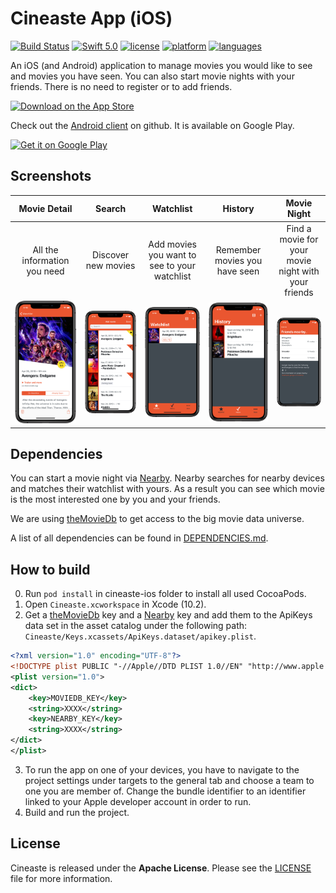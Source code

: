 # Cineaste App (iOS)

[![Build Status](https://travis-ci.com/spacepandas/cineaste-ios.svg?branch=master)](https://travis-ci.org/spacepandas/cineaste-ios.svg?branch=master)
[![Swift 5.0](https://img.shields.io/badge/Swift-5.0-orange.svg)](https://swift.org)
[![license](https://img.shields.io/badge/license-Apache-lightgrey.svg)](https://github.com/spacepandas/cineaste-ios/blob/master/LICENSE)
[![platform](https://img.shields.io/badge/platform-iOS_11+-lightgrey.svg)](https://img.shields.io/badge/platform-iOS_11+-lightgrey.svg)
[![languages](https://img.shields.io/badge/languages-en,_de-lightgrey.svg)](https://img.shields.io/badge/languages-en,_de-lightgrey.svg)

An iOS (and Android) application to manage movies you would like to see and movies you have seen.
You can also start movie nights with your friends. There is no need to register or to add friends.

<a href='https://itunes.apple.com/us/app/cineaste-app/id1402748020'><img alt='Download on the App Store' img src='https://linkmaker.itunes.apple.com/assets/shared/badges/en-us/appstore-lrg.svg' width="152" height="45"/></a>

Check out the [Android client](https://github.com/spacepandas/cineaste-android) on github. It is available on Google Play.

<a href='https://play.google.com/store/apps/details?id=de.cineaste.android&pcampaignid=MKT-Other-global-all-co-prtnr-py-PartBadge-Mar2515-1'><img alt='Get it on Google Play' src='https://play.google.com/intl/en_us/badges/images/apps/en-play-badge.png' height="45px"/></a>

## Screenshots

| Movie Detail      | Search      | Watchlist      | History   | Movie Night      |
|:-----------------:|:-----------:|:--------------:|:---------:|:----------------:|
| All the information you need | Discover new movies | Add movies you want to see to your watchlist | Remember movies you have seen | Find a movie for your movie night with your friends |
| ![movie-detail][] | ![search][] | ![watchlist][] | ![seen][] | ![movie-night][] |

## Dependencies

You can start a movie night via [Nearby][nearbyLink]. Nearby searches for nearby devices and matches their watchlist with yours.
As a result you can see which movie is the most interested one by you and your friends.

We are using [theMovieDb][theMovieDb] to get access to the big movie data universe.

A list of all dependencies can be found in [DEPENDENCIES.md](https://github.com/spacepandas/cineaste-ios/blob/master/DEPENDENCIES.md).

## How to build

0. Run `pod install` in cineaste-ios folder to install all used CocoaPods.
1. Open `Cineaste.xcworkspace` in Xcode (10.2).
2. Get a [theMovieDb][theMovieDb] key and a [Nearby][nearbyLink] key and add them to the ApiKeys data set in the asset catalog under the following path: `Cineaste/Keys.xcassets/ApiKeys.dataset/apikey.plist`.

```xml 
<?xml version="1.0" encoding="UTF-8"?>
<!DOCTYPE plist PUBLIC "-//Apple//DTD PLIST 1.0//EN" "http://www.apple.com/DTDs/PropertyList-1.0.dtd">
<plist version="1.0">
<dict>
	<key>MOVIEDB_KEY</key>
	<string>XXXX</string>
	<key>NEARBY_KEY</key>
	<string>XXXX</string>
</dict>
</plist>
```

3. To run the app on one of your devices, you have to navigate to the project settings under targets to the general tab and choose a team to one you are member of. Change the bundle identifier to an identifier linked to your Apple developer account in order to run.
4. Build and run the project.

## License

Cineaste is released under the **Apache License**. Please see the [LICENSE](https://github.com/spacepandas/cineaste-ios/blob/master/LICENSE) file for more information.

[nearbyLink]: https://developers.google.com/nearby/messages/overview
[theMovieDb]: https://www.themoviedb.org/
[Kingfisher]: https://github.com/onevcat/Kingfisher
[movie-detail]: /assets/iPhone%20X-01_watchlist_detail_framed.png
[search]: /assets/iPhone%20X-02_search_framed.png
[watchlist]: /assets/iPhone%20X-03_watchlist_framed.png
[seen]: /assets/iPhone%20X-04_seenList_framed.png
[movie-night]: /assets/iPhone%20X-05_startMovieNight_friendsFound_framed.png
